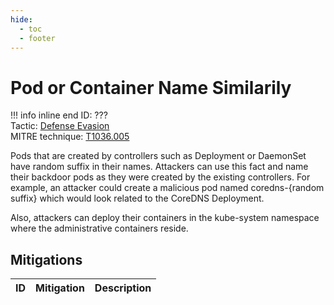 ```yaml
---
hide:
  - toc
  - footer
---
```


# Pod or Container Name Similarily

!!! info inline end
    ID: ???<br>
    Tactic: [Defense Evasion](../DefenseEvasion/index.md) <br>
    MITRE technique: [T1036.005](https://attack.mitre.org/techniques/T1036/005/)

Pods that are created by controllers such as Deployment or DaemonSet have random suffix in their names. Attackers can use this fact and name their backdoor pods as they were created by the existing controllers. For example, an attacker could create a malicious pod named coredns-{random suffix} which would look related to the CoreDNS Deployment.

Also, attackers can deploy their containers in the kube-system namespace where the administrative containers reside.

## Mitigations

|ID|Mitigation|Description|
|--|----------|-----------|
